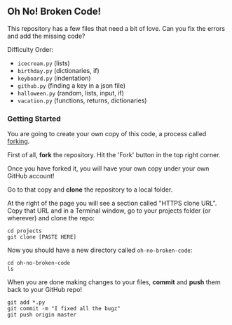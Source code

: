 ## Oh No! Broken Code!

This repository has a few files that need a bit of love. Can you fix the errors and add the missing code?

Difficulty Order:

* `icecream.py` (lists)
* `birthday.py` (dictionaries, if)
* `keyboard.py` (indentation)
* `github.py` (finding a key in a json file)
* `halloween.py` (random, lists, input, if)
* `vacation.py` (functions, returns, dictionaries)

### Getting Started

You are going to create your own copy of this code, a process called [forking](https://help.github.com/articles/fork-a-repo/).

First of all, **fork** the repository. Hit the 'Fork' button in the top right corner.

Once you have forked it, you will have your own copy under your own GitHub account!

Go to that copy and **clone** the repository to a local folder.

At the right of the page you will see a section called "HTTPS clone URL". Copy that URL and in a Terminal window, go to your projects folder (or wherever) and clone the repo:

```
cd projects
git clone [PASTE HERE]
```

Now you should have a new directory called `oh-no-broken-code`:

```
cd oh-no-broken-code
ls
```

When you are done making changes to your files, **commit** and **push** them back to your GitHub repo!

```
git add *.py
git commit -m "I fixed all the bugz"
git push origin master
```
